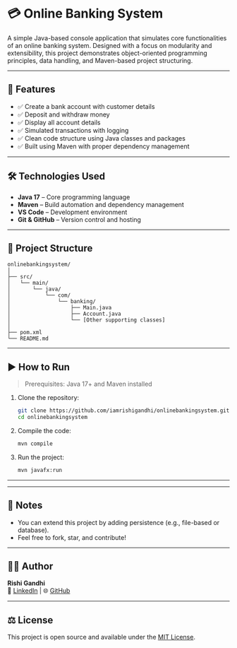 # 💳 Online Banking System

A simple Java-based console application that simulates core functionalities of an online banking system. Designed with a focus on modularity and extensibility, this project demonstrates object-oriented programming principles, data handling, and Maven-based project structuring.

---

## 🚀 Features

- ✅ Create a bank account with customer details
- ✅ Deposit and withdraw money
- ✅ Display all account details
- ✅ Simulated transactions with logging
- ✅ Clean code structure using Java classes and packages
- ✅ Built using Maven with proper dependency management

---

## 🛠️ Technologies Used

- **Java 17** – Core programming language
- **Maven** – Build automation and dependency management
- **VS Code** – Development environment
- **Git & GitHub** – Version control and hosting

---

## 📁 Project Structure

```
onlinebankingsystem/
│
├── src/
│   └── main/
│       └── java/
│           └── com/
│               └── banking/
│                   ├── Main.java
│                   ├── Account.java
│                   └── [Other supporting classes]
│
├── pom.xml
└── README.md
```

---

## ▶️ How to Run

> Prerequisites: Java 17+ and Maven installed

1. Clone the repository:
   ```bash
   git clone https://github.com/iamrishigandhi/onlinebankingsystem.git
   cd onlinebankingsystem
   ```

2. Compile the code:
   ```bash
   mvn compile
   ```

3. Run the project:
   ```bash
   mvn javafx:run
   ```

---

---

## 📌 Notes

- You can extend this project by adding persistence (e.g., file-based or database).
- Feel free to fork, star, and contribute!

---

## 👨‍💼 Author

**Rishi Gandhi**  
📧 [LinkedIn](https://www.linkedin.com/in/iamrishigandhi) | 🌐 [GitHub](https://github.com/iamrishigandhi)

---

## ⚖️ License

This project is open source and available under the [MIT License](LICENSE).
